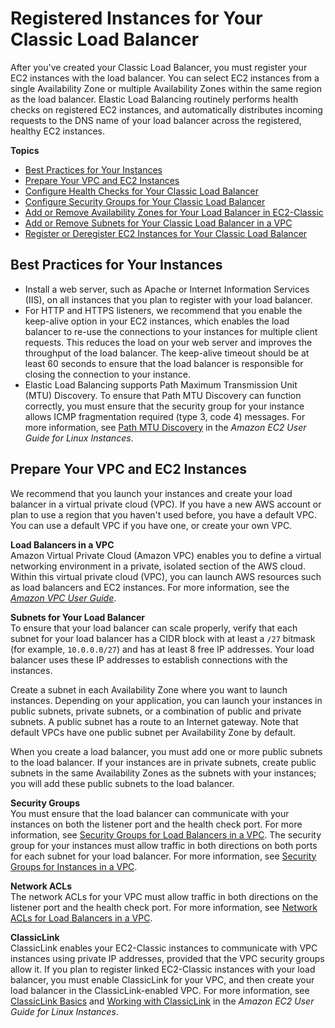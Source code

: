 # Registered Instances for Your Classic Load Balancer<a name="elb-backend-instances"></a>

After you've created your Classic Load Balancer, you must register your EC2 instances with the load balancer\. You can select EC2 instances from a single Availability Zone or multiple Availability Zones within the same region as the load balancer\. Elastic Load Balancing routinely performs health checks on registered EC2 instances, and automatically distributes incoming requests to the DNS name of your load balancer across the registered, healthy EC2 instances\.

**Topics**
+ [Best Practices for Your Instances](#backend-instance-best-practices)
+ [Prepare Your VPC and EC2 Instances](#set-up-ec2)
+ [Configure Health Checks for Your Classic Load Balancer](elb-healthchecks.md)
+ [Configure Security Groups for Your Classic Load Balancer](elb-security-groups.md)
+ [Add or Remove Availability Zones for Your Load Balancer in EC2\-Classic](enable-disable-az.md)
+ [Add or Remove Subnets for Your Classic Load Balancer in a VPC](elb-manage-subnets.md)
+ [Register or Deregister EC2 Instances for Your Classic Load Balancer](elb-deregister-register-instances.md)

## Best Practices for Your Instances<a name="backend-instance-best-practices"></a>
+ Install a web server, such as Apache or Internet Information Services \(IIS\), on all instances that you plan to register with your load balancer\.
+ For HTTP and HTTPS listeners, we recommend that you enable the keep\-alive option in your EC2 instances, which enables the load balancer to re\-use the connections to your instances for multiple client requests\. This reduces the load on your web server and improves the throughput of the load balancer\. The keep\-alive timeout should be at least 60 seconds to ensure that the load balancer is responsible for closing the connection to your instance\.
+ Elastic Load Balancing supports Path Maximum Transmission Unit \(MTU\) Discovery\. To ensure that Path MTU Discovery can function correctly, you must ensure that the security group for your instance allows ICMP fragmentation required \(type 3, code 4\) messages\. For more information, see [Path MTU Discovery](http://docs.aws.amazon.com/AWSEC2/latest/UserGuide/network_mtu.html#path_mtu_discovery) in the *Amazon EC2 User Guide for Linux Instances*\.

## Prepare Your VPC and EC2 Instances<a name="set-up-ec2"></a>

We recommend that you launch your instances and create your load balancer in a virtual private cloud \(VPC\)\. If you have a new AWS account or plan to use a region that you haven't used before, you have a default VPC\. You can use a default VPC if you have one, or create your own VPC\.

**Load Balancers in a VPC**  
Amazon Virtual Private Cloud \(Amazon VPC\) enables you to define a virtual networking environment in a private, isolated section of the AWS cloud\. Within this virtual private cloud \(VPC\), you can launch AWS resources such as load balancers and EC2 instances\. For more information, see the *[Amazon VPC User Guide](http://docs.aws.amazon.com/AmazonVPC/latest/UserGuide/)*\.

**Subnets for Your Load Balancer**  
To ensure that your load balancer can scale properly, verify that each subnet for your load balancer has a CIDR block with at least a `/27` bitmask \(for example, `10.0.0.0/27`\) and has at least 8 free IP addresses\. Your load balancer uses these IP addresses to establish connections with the instances\.

Create a subnet in each Availability Zone where you want to launch instances\. Depending on your application, you can launch your instances in public subnets, private subnets, or a combination of public and private subnets\. A public subnet has a route to an Internet gateway\. Note that default VPCs have one public subnet per Availability Zone by default\.

When you create a load balancer, you must add one or more public subnets to the load balancer\. If your instances are in private subnets, create public subnets in the same Availability Zones as the subnets with your instances; you will add these public subnets to the load balancer\.

**Security Groups**  
You must ensure that the load balancer can communicate with your instances on both the listener port and the health check port\. For more information, see [Security Groups for Load Balancers in a VPC](elb-security-groups.md#elb-vpc-security-groups)\. The security group for your instances must allow traffic in both directions on both ports for each subnet for your load balancer\. For more information, see [Security Groups for Instances in a VPC](elb-security-groups.md#elb-vpc-instance-security-groups)\.

**Network ACLs**  
The network ACLs for your VPC must allow traffic in both directions on the listener port and the health check port\. For more information, see [Network ACLs for Load Balancers in a VPC](elb-security-groups.md#elb-vpc-nacl)\.

**ClassicLink**  
ClassicLink enables your EC2\-Classic instances to communicate with VPC instances using private IP addresses, provided that the VPC security groups allow it\. If you plan to register linked EC2\-Classic instances with your load balancer, you must enable ClassicLink for your VPC, and then create your load balancer in the ClassicLink\-enabled VPC\. For more information, see [ClassicLink Basics](http://docs.aws.amazon.com/AWSEC2/latest/UserGuide/vpc-classiclink.html#classiclink-basics) and [Working with ClassicLink](http://docs.aws.amazon.com/AWSEC2/latest/UserGuide/vpc-classiclink.html#working-with-classiclink) in the *Amazon EC2 User Guide for Linux Instances*\.